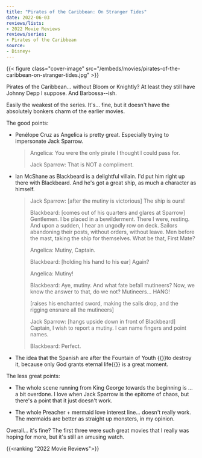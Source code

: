 ```yaml
---
title: "Pirates of the Caribbean: On Stranger Tides"
date: 2022-06-03
reviews/lists:
- 2022 Movie Reviews
reviews/series:
- Pirates of the Caribbean
source: 
- Disney+
---
```

{{< figure class="cover-image" src="/embeds/movies/pirates-of-the-caribbean-on-stranger-tides.jpg" >}}

Pirates of the Caribbean... without Bloom or Knightly? At least they still have Johnny Depp I suppose. And Barbossa--ish. 

Easily the weakest of the series. It's... fine, but it doesn't have the absolutely bonkers charm of the earlier movies. 

<!--more-->

The good points: 

* Penélope Cruz as Angelica is pretty great. Especially trying to impersonate Jack Sparrow. 

    > Angelica: You were the only pirate I thought I could pass for.
    > 
    > Jack Sparrow: That is NOT a compliment.

* Ian McShane as Blackbeard is a delightful villain. I'd put him right up there with Blackbeard. And he's got a great ship, as much a character as himself. 

    > Jack Sparrow: [after the mutiny is victorious] The ship is ours!
    > 
    > Blackbeard: [comes out of his quarters and glares at Sparrow] Gentlemen. I be placed in a bewilderment. There I were, resting. And upon a sudden, I hear an ungodly row on deck. Sailors abandoning their posts, without orders, without leave. Men before the mast, taking the ship for themselves. What be that, First Mate?
    > 
    > Angelica: Mutiny, Captain.
    > 
    > Blackbeard: [holding his hand to his ear] Again?
    > 
    > Angelica: Mutiny!
    > 
    > Blackbeard: Aye, mutiny. And what fate befall mutineers? Now, we know the answer to that, do we not? Mutineers... HANG!
    > 
    > [raises his enchanted sword, making the sails drop, and the rigging ensnare all the mutineers]
    > 
    > Jack Sparrow: [hangs upside down in front of Blackbeard] Captain, I wish to report a mutiny. I can name fingers and point names.
    > 
    > Blackbeard: Perfect.

* The idea that the Spanish are after the Fountain of Youth {{<spoiler>}}to destroy it, because only God grants eternal life{{</spoiler>}} is a great moment. 

The less great points:

* The whole scene running from King George towards the beginning is ... a bit overdone. I love when Jack Sparrow is the epitome of chaos, but there's a point that it just doesn't work. 

* The whole Preacher + mermaid love interest line... doesn't really work. The mermaids are better as straight up monsters, in my opinion. 

Overall... it's fine? The first three were such great movies that I really was hoping for more, but it's still an amusing watch. 

{{<ranking "2022 Movie Reviews">}}